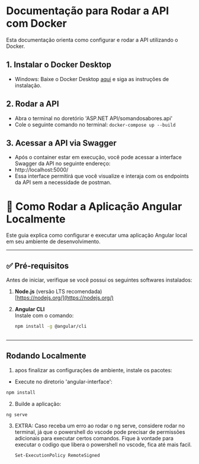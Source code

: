 # Documentação para Rodar a API com Docker

Esta documentação orienta como configurar e rodar a API utilizando o Docker.

## 1. Instalar o Docker Desktop
- Windows: Baixe o Docker Desktop [aqui](https://www.docker.com/products/docker-desktop/) e siga as instruções de instalação.
  
## 2. Rodar a API
- Abra o terminal no doretório 'ASP.NET API/somandosabores.api'
- Cole o seguinte comando no terminal: `docker-compose up --build`
## 3. Acessar a API via Swagger
- Após o container estar em execução, você pode acessar a interface Swagger da API no seguinte endereço:
- http://localhost:5000/
- Essa interface permitirá que você visualize e interaja com os endpoints da API sem a necessidade de postman.

# 🚀 Como Rodar a Aplicação Angular Localmente

Este guia explica como configurar e executar uma aplicação Angular local em seu ambiente de desenvolvimento.

---

## ✅ Pré-requisitos

Antes de iniciar, verifique se você possui os seguintes softwares instalados:

1. **Node.js** (versão LTS recomendada)  
   [https://nodejs.org/](https://nodejs.org/)

2. **Angular CLI**  
   Instale com o comando:
   ```bash
   npm install -g @angular/cli
  
---
## Rodando Localmente
1. apos finalizar as configurações de ambiente, instale os pacotes:
- Execute no diretorio 'angular-interface':
```bash
npm install
```
2. Builde a aplicação:
```bash
ng serve
```
3. EXTRA: Caso receba um erro ao rodar o ng serve, considere rodar no terminal, já que o powershell do vscode pode precisar de permissões adicionais para executar certos comandos. Fique à vontade para executar o codigo que libera o powershell no vscode, fica até mais facil.
   ```bash
   Set-ExecutionPolicy RemoteSigned
   ```

